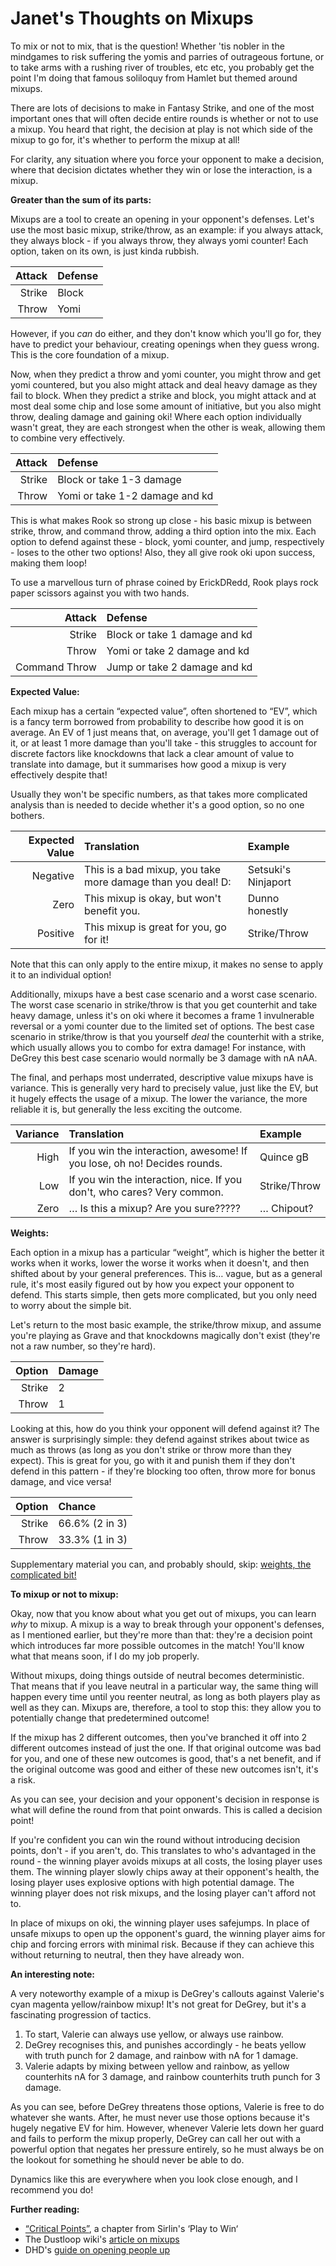 # Janet's Thoughts on Mixups

To mix or not to mix, that is the question! Whether 'tis nobler in the mindgames to risk suffering the yomis and parries of outrageous fortune, or to take arms with a rushing river of troubles, etc etc, you probably get the point I'm doing that famous soliloquy from Hamlet but themed around mixups.

There are lots of decisions to make in Fantasy Strike, and one of the most important ones that will often decide entire rounds is whether or not to use a mixup. You heard that right, the decision at play is not which side of the mixup to go for, it's whether to perform the mixup at all!

For clarity, any situation where you force your opponent to make a decision, where that decision dictates whether they win or lose the interaction, is a mixup.

**Greater than the sum of its parts:**

Mixups are a tool to create an opening in your opponent's defenses. Let's use the most basic mixup, strike/throw, as an example: if you always attack, they always block - if you always throw, they always yomi counter! Each option, taken on its own, is just kinda rubbish.

| Attack | Defense |
| -----: | :------ |
| Strike | Block   |
| Throw  | Yomi    |

However, if you *can* do either, and they don't know which you'll go for, they have to predict your behaviour, creating openings when they guess wrong. This is the core foundation of a mixup.

Now, when they predict a throw and yomi counter, you might throw and get yomi countered, but you also might attack and deal heavy damage as they fail to block. When they predict a strike and block, you might attack and at most deal some chip and lose some amount of initiative, but you also might throw, dealing damage and gaining oki! Where each option individually wasn't great, they are each strongest when the other is weak, allowing them to combine very effectively.

| Attack | Defense                        |
| -----: | :----------------------------- |
| Strike | Block or take 1-3 damage       |
| Throw  | Yomi or take 1-2 damage and kd |

This is what makes Rook so strong up close - his basic mixup is between strike, throw, and command throw, adding a third option into the mix. Each option to defend against these - block, yomi counter, and jump, respectively - loses to the other two options! Also, they all give rook oki upon success, making them loop!

To use a marvellous turn of phrase coined by ErickDRedd, Rook plays rock paper scissors against you with two hands.

| Attack        | Defense                         |
| ------------: | :------------------------------ |
| Strike        | Block or take 1 damage and kd   |
| Throw         | Yomi or take 2 damage and kd    |
| Command Throw | Jump or take 2 damage and kd    |

**Expected Value:**

Each mixup has a certain “expected value”, often shortened to “EV”, which is a fancy term borrowed from probability to describe how good it is on average. An EV of 1 just means that, on average, you'll get 1 damage out of it, or at least 1 more damage than you'll take - this struggles to account for discrete factors like knockdowns that lack a clear amount of value to translate into damage, but it summarises how good a mixup is very effectively despite that!

Usually they won't be specific numbers, as that takes more complicated analysis than is needed to decide whether it's a good option, so no one bothers.

| Expected Value | Translation                                                 | Example             |
| -------------: | :---------------------------------------------------------- | :------------------ |
| Negative       | This is a bad mixup, you take more damage than you deal! D: | Setsuki's Ninjaport |
| Zero           | This mixup is okay, but won't benefit you.                  | Dunno honestly      |
| Positive       | This mixup is great for you, go for it!                     | Strike/Throw        |

Note that this can only apply to the entire mixup, it makes no sense to apply it to an individual option!

Additionally, mixups have a best case scenario and a worst case scenario. The worst case scenario in strike/throw is that you get counterhit and take heavy damage, unless it's on oki where it becomes a frame 1 invulnerable reversal or a yomi counter due to the limited set of options. The best case scenario in strike/throw is that you yourself *deal* the counterhit with a strike, which usually allows you to combo for extra damage! For instance, with DeGrey this best case scenario would normally be 3 damage with nA nAA.

The final, and perhaps most underrated, descriptive value mixups have is variance. This is generally very hard to precisely value, just like the EV, but it hugely effects the usage of a mixup. The lower the variance, the more reliable it is, but generally the less exciting the outcome.

| Variance | Translation                                                              | Example      |
| -------: | :------------------------------------------------------------------------| :----------- |
| High     | If you win the interaction, awesome! If you lose, oh no! Decides rounds. | Quince gB    |
| Low      | If you win the interaction, nice. If you don't, who cares? Very common.  | Strike/Throw |
| Zero     | … Is this a mixup? Are you sure?????                                     | … Chipout?   |

**Weights:**

Each option in a mixup has a particular “weight”, which is higher the better it works when it works, lower the worse it works when it doesn't, and then shifted about by your general preferences. This is… vague, but as a general rule, it's most easily figured out by how you expect your opponent to defend. This starts simple, then gets more complicated, but you only need to worry about the simple bit.

Let's return to the most basic example, the strike/throw mixup, and assume you're playing as Grave and that knockdowns magically don't exist (they're not a raw number, so they're hard).

| Option | Damage |
| -----: | :----- |
| Strike | 2      |
| Throw  | 1      |

Looking at this, how do you think your opponent will defend against it? The answer is surprisingly simple: they defend against strikes about twice as much as throws (as long as you don't strike or throw more than they expect). This is great for you, go with it and punish them if they don't defend in this pattern - if they're blocking too often, throw more for bonus damage, and vice versa!

| Option | Chance          |
| -----: | :-------------- |
| Strike | 66.6% (2 in 3)  |
| Throw  | 33.3% (1 in 3)  |

Supplementary material you can, and probably should, skip: [weights, the complicated bit!](thoughts-weights)

**To mixup or not to mixup:**

Okay, now that you know about what you get out of mixups, you can learn *why* to mixup. A mixup is a way to break through your opponent's defenses, as I mentioned earlier, but they're more than that: they're a decision point which introduces far more possible outcomes in the match! You'll know what that means soon, if I do my job properly.

Without mixups, doing things outside of neutral becomes deterministic. That means that if you leave neutral in a particular way, the same thing will happen every time until you reenter neutral, as long as both players play as well as they can. Mixups are, therefore, a tool to stop this: they allow you to potentially change that predetermined outcome!

If the mixup has 2 different outcomes, then you've branched it off into 2 different outcomes instead of just the one. If that original outcome was bad for you, and one of these new outcomes is good, that's a net benefit, and if the original outcome was good and either of these new outcomes isn't, it's a risk.

As you can see, your decision and your opponent's decision in response is what will define the round from that point onwards. This is called a decision point!

If you're confident you can win the round without introducing decision points, don't - if you aren't, do. This translates to who's advantaged in the round - the winning player avoids mixups at all costs, the losing player uses them. The winning player slowly chips away at their opponent's health, the losing player uses explosive options with high potential damage. The winning player does not risk mixups, and the losing player can't afford not to.

In place of mixups on oki, the winning player uses safejumps. In place of unsafe mixups to open up the opponent's guard, the winning player aims for chip and forcing errors with minimal risk. Because if they can achieve this without returning to neutral, then they have already won.

**An interesting note:**

A very noteworthy example of a mixup is DeGrey's callouts against Valerie's cyan magenta yellow/rainbow mixup! It's not great for DeGrey, but it's a fascinating progression of tactics.

1. To start, Valerie can always use yellow, or always use rainbow.
2. DeGrey recognises this, and punishes accordingly - he beats yellow with truth punch for 2 damage, and rainbow with nA for 1 damage.
3. Valerie adapts by mixing between yellow and rainbow, as yellow counterhits nA for 3 damage, and rainbow counterhits truth punch for 3 damage.

As you can see, before DeGrey threatens those options, Valerie is free to do whatever she wants. After, he must never use those options because it's hugely negative EV for him. However, whenever Valerie lets down her guard and fails to perform the mixup properly, DeGrey can call her out with a powerful option that negates her pressure entirely, so he must always be on the lookout for something he should never be able to do.

Dynamics like this are everywhere when you look close enough, and I recommend you do!

**Further reading:**
* [“Critical Points”](https://www.sirlin.net/ptw-book/8-critical-points), a chapter from Sirlin's ‘Play to Win‘
* The Dustloop wiki's [article on mixups](https://www.dustloop.com/wiki/index.php?title=Mixup)
* DHD's [guide on opening people up](https://docs.google.com/document/d/1R1iAKVb-5rjPbX5CXkp75L3L7-P3Ef3_fgA1Xk6rHV0)
